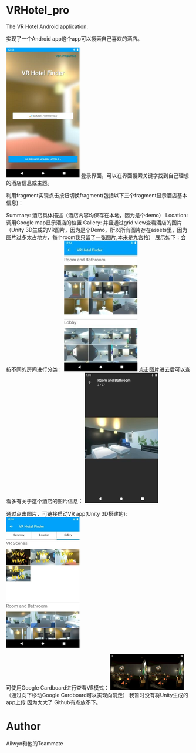 # VRHotel_pro

The VR Hotel Android application.

实现了一个Android app这个app可以搜索自己喜欢的酒店。

<img width="200" src="https://github.com/Skandinaviske/VRHotel_pro/blob/master/IMG/1.png"/>
登录界面，可以在界面搜索关键字找到自己理想的酒店信息或主题。

利用fragment实现点击按钮切换fragment(包括以下三个fragment显示酒店基本信息)：

Summary: 酒店具体描述（酒店内容均保存在本地，因为是个demo）
Location: 调用Google map显示酒店的位置
Gallery: 并且通过grid view查看酒店的图片（Unity 3D生成的VR图片，因为是个Demo，所以所有图片存在assets里，因为图片过多太占地方，每个room我只留了一张图片,本来是九宫格）
展示如下：会按不同的房间进行分类：
<img width="200" src="https://github.com/Skandinaviske/VRHotel_pro/blob/master/IMG/3.jpg"/>
点击图片进去后可以查看多有关于这个酒店的图片信息：
<img width="200" src="https://github.com/Skandinaviske/VRHotel_pro/blob/master/IMG/2.jpg"/>

通过点击图片，可链接启动VR app(Unity 3D搭建的):
<img width="200" src="https://github.com/Skandinaviske/VRHotel_pro/blob/master/IMG/4.jpg"/>

可使用Google Cardboard进行查看VR模式：
<img width="200" src="https://github.com/Skandinaviske/VRHotel_pro/blob/master/IMG/5.jpg"/>
（通过向下移动Google Cardboard可以实现向前走）
我暂时没有将Unity生成的app上传 因为太大了 Github有点放不下。


# Author
Ailwyn和他的Teammate
